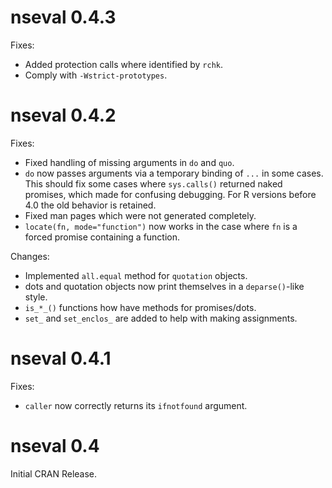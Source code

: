 # nseval 0.4.3

Fixes:
* Added protection calls where identified by `rchk`.
* Comply with `-Wstrict-prototypes`.

# nseval 0.4.2

Fixes:
* Fixed handling of missing arguments in `do` and `quo`.
* `do` now passes arguments via a temporary binding of `...` in some
  cases. This should fix some cases where `sys.calls()` returned naked
  promises, which made for confusing debugging. For R versions before 
  4.0 the old behavior is retained.
* Fixed man pages which were not generated completely.
* `locate(fn, mode="function")` now works in the case where `fn` is
  a forced promise containing a function.

Changes:
* Implemented `all.equal` method for `quotation` objects.
* dots and quotation objects now print themselves in a `deparse()`-like style.
* `is_*_()` functions how have methods for promises/dots.
* `set_` and `set_enclos_` are added to help with making assignments.

# nseval 0.4.1

Fixes:
 * `caller` now correctly returns its `ifnotfound` argument.
 
# nseval 0.4

Initial CRAN Release.

